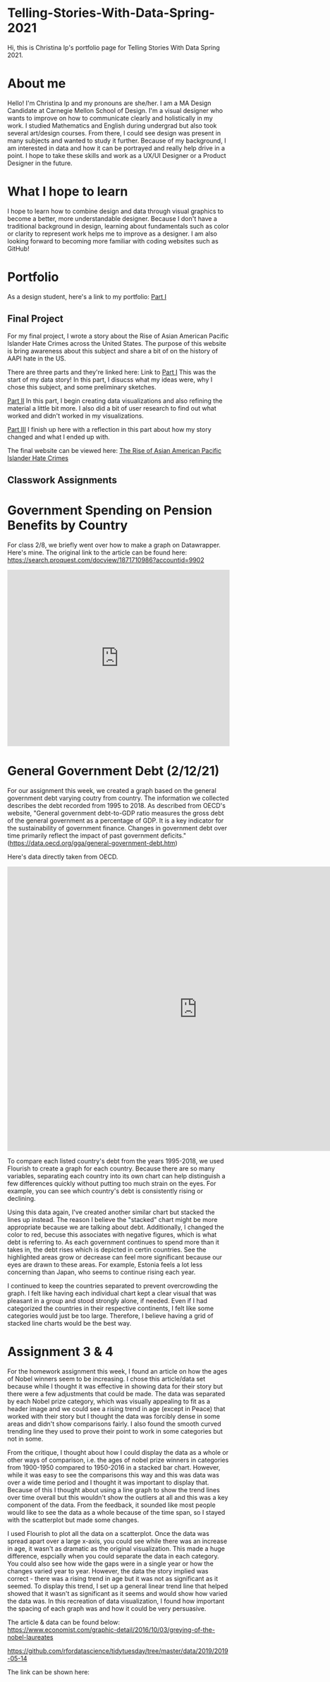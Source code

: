# Telling-Stories-With-Data-Spring-2021
Hi, this is Christina Ip's portfolio page for Telling Stories With Data Spring 2021.

# About me
Hello! I'm Christina Ip and my pronouns are she/her. I am a MA Design Candidate at Carnegie Mellon School of Design. I'm a visual designer who wants to improve on how to communicate clearly and holistically in my work. I studied Mathematics and English during undergrad but also took several art/design courses. From there, I could see design was present in many subjects and wanted to study it further. Because of my background, I am interested in data and how it can be portrayed and really help drive in a point. I hope to take these skills and work as a UX/UI Designer or a Product Designer in the future.

# What I hope to learn
I hope to learn how to combine design and data through visual graphics to become a better, more understandable designer. Because I don't have a traditional background in design, learning about fundamentals such as color or clarity to represent work helps me to improve as a designer. I am also looking forward to becoming more familiar with coding websites such as GitHub!

# Portfolio 
As a design student, here's a link to my portfolio: [Part I](Final-Project-Part-I.md)

## Final Project
For my final project, I wrote a story about the Rise of Asian American Pacific Islander Hate Crimes across the United States. The purpose of this website is bring awareness about this subject and share a bit of on the history of AAPI hate in the US.

There are three parts and they're linked here:
Link to [Part I](Final-Project-Part-I.md)
This was the start of my data story! In this part, I disucss what my ideas were, why I chose this subject, and some preliminary sketches.
 
[Part II](Final-Project-Part-II.md)
In this part, I begin creating data visualizations and also refining the material a little bit more. I also did a bit of user research to find out what worked and didn't worked in my visualizations.

[Part III](Final-Project-Part-III.md)
I finish up here with a reflection in this part about how my story changed and what I ended up with.

The final website can be viewed here: [The Rise of Asian American Pacific Islander Hate Crimes](https://carnegiemellon.shorthandstories.com/the-rise-of-hate-crimes-against-asian-american-pacific-islanders/index.html)

##  Classwork Assignments

# Government Spending on Pension Benefits by Country
For class 2/8, we briefly went over how to make a graph on Datawrapper. Here's mine. 
The original link to the article can be found here: https://search.proquest.com/docview/1871710986?accountid=9902

<iframe title="Government Spending on Pension Benefits by Country" aria-label="chart" id="datawrapper-chart-cYQLR" src="https://datawrapper.dwcdn.net/cYQLR/1/" scrolling="no" frameborder="0" style="width: 0; min-width: 100% !important; border: none;" height="400"></iframe><script type="text/javascript">!function(){"use strict";window.addEventListener("message",(function(a){if(void 0!==a.data["datawrapper-height"])for(var e in a.data["datawrapper-height"]){var t=document.getElementById("datawrapper-chart-"+e)||document.querySelector("iframe[src*='"+e+"']");t&&(t.style.height=a.data["datawrapper-height"][e]+"px")}}))}();
 

# King County Cumulative Case Counts (Feb 28 - April 12th)
For class 2/10, we went over how to make a graph on Flourish. The original data can be found here:
https://kingcounty.gov/depts/health/covid-19/data/daily-summary.aspx
 
<div class="flourish-embed flourish-chart" data-src="visualisation/5255849"><script src="https://public.flourish.studio/resources/embed.js"></script></div>

# General Government Debt (2/12/21) 
For our assignment this week, we created a graph based on the general government debt varying coutry from country. The information we collected describes the debt recorded from 1995 to 2018. As described from OECD's website, "General government debt-to-GDP ratio measures the gross debt of the general government as a percentage of GDP. It is a key indicator for the sustainability of government finance. Changes in government debt over time primarily reflect the impact of past government deficits." (https://data.oecd.org/gga/general-government-debt.htm) 

Here's data directly taken from OECD.

<iframe src="https://data.oecd.org/chart/6gJK" width="860" height="645" style="border: 0" mozallowfullscreen="true" webkitallowfullscreen="true" allowfullscreen="true"><a href="https://data.oecd.org/chart/6gJK" target="_blank">OECD Chart: General government debt, Total, % of GDP, Annual, 1995 – 2018</a></iframe>

To compare each listed country's debt from the years 1995-2018, we used Flourish to create a graph for each country. Because there are so many variables, separating each country into its own chart can help distinguish a few differences quickly without putting too much strain on the eyes. For example, you can see which country's debt is consistently rising or declining.

<div class="flourish-embed flourish-chart" data-src="visualisation/5283046"><script src="https://public.flourish.studio/resources/embed.js"></script></div>

Using this data again, I've created another similar chart but stacked the lines up instead. The reason I believe the "stacked" chart might be more appropriate because we are talking about debt. Additionally, I changed the color to red, becuse this associates with negative figures, which is what debt is referring to. As each government continues to spend more than it takes in, the debt rises which is depicted in certin countries. See the highlighted areas grow or decrease can feel more significant because our eyes are drawn to these areas. For example, Estonia feels a lot less concerning than Japan, who seems to continue rising each year. 
 
I continued to keep the countries separated to prevent overcrowding the graph. I felt like having each individual chart kept a clear visual that was pleasant in a group and stood strongly alone, if needed. Even if I had categorized the countries in their respective continents, I felt like some categories would just be too large. Therefore, I believe having a grid of stacked line charts would be the best way.
 
<div class="flourish-embed flourish-chart" data-src="visualisation/5283710"><script src="https://public.flourish.studio/resources/embed.js"></script></div>

# Assignment 3 & 4

For the homework assignment this week, I found an article on how the ages of Nobel winners seem to be increasing. I chose this article/data set because while I thought it was effective in showing data for their story but there were a few adjustments that could be made. The data was separated by each Nobel prize category, which was visually appealing to fit as a header image and we could see a rising trend in age (except in Peace) that worked with their story but I thought the data was forcibly dense in some areas and didn't show comparisons fairly. I also found the smooth curved trending line they used to prove their point to work in some categories but not in some.

From the critique, I thought about how I could display the data as a whole or other ways of comparison, i.e. the ages of nobel prize winners in categories from 1900-1950 compared to 1950-2016 in a stacked bar chart. However, while it was easy to see the comparisons this way and this was data was over a wide time period and I thought it was important to display that. Because of this I thought about using a line graph to show the trend lines over time overall but this wouldn't show the outliers at all and this was a key component of the data. From the feedback, it sounded like most people would like to see the data as a whole because of the time span, so I stayed with the scatterplot but made some changes.

I used Flourish to plot all the data on a scatterplot. Once the data was spread apart over a large x-axis, you could see while there was an increase in age, it wasn't as dramatic as the original visualization. This made a huge difference, espcially when you could separate the data in each category. You could also see how wide the gaps were in a single year or how the changes varied year to year. However, the data the story implied was correct - there was a rising trend in age but it was not as significant as it seemed. To display this trend, I set up a general linear trend line that helped showed that it wasn't as significant as it seems and would show how varied the data was. In this recreation of data visualization, I found how important the spacing of each graph was and how it could be very persuasive. 

The article & data can be found below:
https://www.economist.com/graphic-detail/2016/10/03/greying-of-the-nobel-laureates

https://github.com/rfordatascience/tidytuesday/tree/master/data/2019/2019-05-14


The link can be shown here: 
<div class="flourish-embed flourish-scatter" data-src="visualisation/5352465"><script src="https://public.flourish.studio/resources/embed.js"></script></div>
